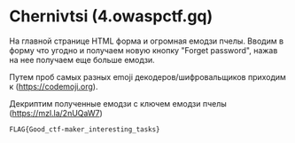 # Chernivtsi (4.owaspctf.gq)

На главной странице HTML форма и огромная емодзи пчелы.
Вводим в форму что угодно и получаем новую кнопку "Forget password", нажав на нее
получаем еще больше емодзи.

Путем проб самых разных emoji декодеров/шифровальщиков приходим к (https://codemoji.org).

Декриптим полученные емодзи с ключем емодзи пчелы (https://mzl.la/2nUQaW7)

`FLAG{Good_ctf-maker_interesting_tasks}`
